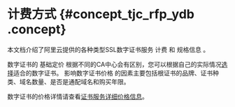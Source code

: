 # 计费方式 {#concept_tjc_rfp_ydb .concept}

本文档介绍了阿里云提供的各种类型SSL数字证书服务 计费 和 规格信息 。

数字证书的 基础定价 根据不同的CA中心会有区别，您可以根据自己的实际情况[选择](../../../../intl.zh-CN/用户指南/选择并购买证书.md#)适合的数字证书。 影响数字证书价格 的因素主要包括根证书的品牌、证书种类、域名数量、是否是通配域名和购买年限。

数字证书的价格详情请查看[证书服务详细价格信息](https://common-buy-intl.aliyun.com/?commodityCode=cas_intl#/buy)。

